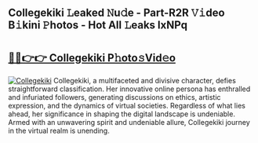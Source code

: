 ## Collegekiki 𝙻eaked 𝙽u𝚍e - Part-R2R 𝚅𝚒deo B𝚒kini 𝙿hotos - Hot All 𝙻eaks lxNPq

# <h2><a href="http://ld1g6j.urlbe.top/?page=Collegekiki">🔗🔗👉👉 Collegekiki P𝚑oto𝚜Vid𝚎o</a></h2>

[![Collegekiki](https://i.imgur.com/eBuTRDB.gif)](http://ld1g6j.urlbe.top/?page=Collegekiki)
Collegekiki, a multifaceted and divisive character, defies straightforward classification. Her innovative online persona has enthralled and infuriated followers, generating discussions on ethics, artistic expression, and the dynamics of virtual societies. Regardless of what lies ahead, her significance in shaping the digital landscape is undeniable. Armed with an unwavering spirit and undeniable allure, Collegekiki journey in the virtual realm is unending.

